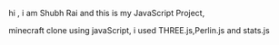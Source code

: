 hi , i am Shubh Rai and this is my JavaScript Project, 

minecraft clone using javaScript,
i used THREE.js,Perlin.js and stats.js

